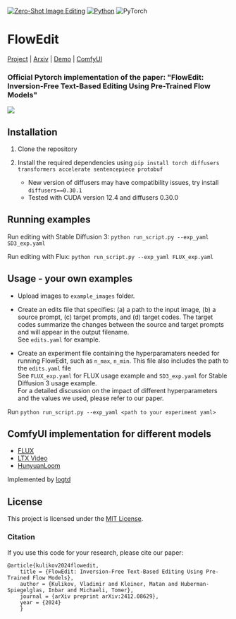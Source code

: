 [![Zero-Shot Image Editing](https://img.shields.io/badge/zero%20shot-image%20editing-Green)]([https://github.com/topics/video-editing](https://github.com/topics/text-guided-image-editing))
[![Python](https://img.shields.io/badge/python-3.8+-blue?python-3670A0?style=for-the-badge&logo=python&logoColor=ffdd54)](https://www.python.org/downloads/release/python-38/)
![PyTorch](https://img.shields.io/badge/torch-2.0.0-red?PyTorch-%23EE4C2C.svg?style=for-the-badge&logo=PyTorch&logoColor=white)

# FlowEdit

[Project](https://matankleiner.github.io/flowedit/) | [Arxiv](https://arxiv.org/abs/2412.08629) | [Demo](https://huggingface.co/spaces/fallenshock/FlowEdit) | [ComfyUI](#comfyui-implementation-for-different-models)

### Official Pytorch implementation of the paper: "FlowEdit: Inversion-Free Text-Based Editing Using Pre-Trained Flow Models"

![](imgs/teaser.png)

## Installation
1. Clone the repository

2. Install the required dependencies using `pip install torch diffusers transformers accelerate sentencepiece protobuf` <br>
	* New version of diffusers may have compatibility issues, try install `diffusers==0.30.1`
 	* Tested with CUDA version 12.4 and diffusers 0.30.0

## Running examples
Run editing with Stable Diffusion 3: `python run_script.py --exp_yaml SD3_exp.yaml`

Run editing with Flux: `python run_script.py --exp_yaml FLUX_exp.yaml`

## Usage - your own examples

* Upload images to `example_images` folder. 

* Create an edits file that specifies: (a) a path to the input image, (b) a source prompt, (c) target prompts, and (d) target codes. The target codes summarize the changes between the source and target prompts and will appear in the output filename. <br>
See `edits.yaml` for example.

* Create an experiment file containing the hyperparamaters needed for running FlowEdit, such as `n_max`, `n_min`. This file also includes the path to the `edits.yaml` file<br>
See `FLUX_exp.yaml` for FLUX usage example and `SD3_exp.yaml` for Stable Diffusion 3 usage example. <br>
For a detailed discussion on the impact of different hyperparameters and the values we used, please refer to our paper.

Run `python run_script.py --exp_yaml <path to your experiment yaml>`

## ComfyUI implementation for different models 

* [FLUX](https://github.com/logtd/ComfyUI-Fluxtapoz)
* [LTX Video](https://github.com/logtd/ComfyUI-LTXTricks)
* [HunyuanLoom](https://github.com/logtd/ComfyUI-HunyuanLoom)

Implemented by [logtd](https://x.com/logtdx/status/1869095838016012462?s=48&t=6Yj6BZKooDOmH_JWRWjtHg)

## License
This project is licensed under the [MIT License](LICENSE).


### Citation
If you use this code for your research, please cite our paper:

```
@article{kulikov2024flowedit,
	title = {FlowEdit: Inversion-Free Text-Based Editing Using Pre-Trained Flow Models},
	author = {Kulikov, Vladimir and Kleiner, Matan and Huberman-Spiegelglas, Inbar and Michaeli, Tomer},
	journal = {arXiv preprint arXiv:2412.08629},
	year = {2024}
	}
```
